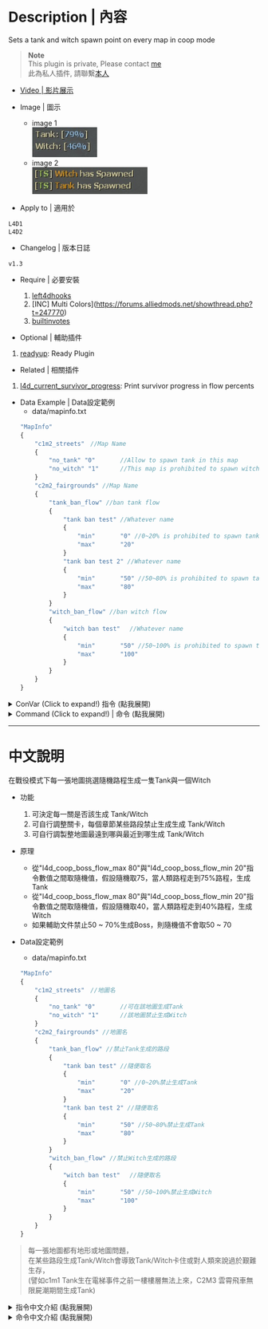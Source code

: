 # Description | 內容
Sets a tank and witch spawn point on every map in coop mode

> __Note__ <br/>
This plugin is private, Please contact [me](https://github.com/fbef0102/Game-Private_Plugin#私人插件列表-private-plugins-list)<br/>
此為私人插件, 請聯繫[本人](https://github.com/fbef0102/Game-Private_Plugin#私人插件列表-private-plugins-list)

* [Video | 影片展示](https://streamable.com/43511i)

* Image | 圖示
	* image 1
	<br/>![coopbosses_ifier_1](image/coopbosses_ifier_1.jpg)
	* image 2
	<br/>![coopbosses_ifier_2](image/coopbosses_ifier_2.jpg)

* Apply to | 適用於
```
L4D1
L4D2
```

* Changelog | 版本日誌
```
v1.3
```

* Require | 必要安裝
	1. [left4dhooks](https://forums.alliedmods.net/showthread.php?t=321696)
	2. [INC] Multi Colors](https://forums.alliedmods.net/showthread.php?t=247770)
	3. [builtinvotes](https://github.com/L4D-Community/builtinvotes/actions)

* Optional | 輔助插件
1. [readyup](https://github.com/SirPlease/L4D2-Competitive-Rework/blob/master/addons/sourcemod/scripting/readyup.sp): Ready Plugin

* Related | 相關插件
1. [l4d_current_survivor_progress](https://github.com/fbef0102/L4D1_2-Plugins/tree/master/l4d_current_survivor_progress): Print survivor progress in flow percents

* Data Example | Data設定範例
	* data/mapinfo.txt
	```php
	"MapInfo"
	{
		"c1m2_streets"　//Map Name
		{
			"no_tank" "0" 		//Allow to spawn tank in this map
			"no_witch" "1"	 	//This map is prohibited to spawn witch
		}
		"c2m2_fairgrounds" //Map Name
		{
			"tank_ban_flow" //ban tank flow
			{
				"tank ban test" //Whatever name
				{
					"min"		"0" //0~20% is prohibited to spawn tank
					"max"		"20"
				}
				"tank ban test 2" //Whatever name
				{
					"min"		"50" //50~80% is prohibited to spawn tank
					"max"		"80"
				}
			}
			"witch_ban_flow" //ban witch flow
			{
				"witch ban test"　 //Whatever name
				{
					"min"		"50" //50~100% is prohibited to spawn tank
					"max"		"100"
				}
			}
		}
	}
	```

<details>
<summary>ConVar (Click to expand!) 指令 (點我展開)</summary>

* cfg/sourcemod/coopbosses_ifier.cfg
	```php
	// Minimum flow amount witches should avoid tank spawns by, by half the value given on either side of the tank spawn
	l4d_coop_boss_avoid_tank_spawn "10"

	// Disable Tank spawn in Final Map
	l4d_coop_boss_final_tank_spawn_disable "1"

	// Disable Witch spawn in Final Map
	l4d_coop_boss_final_witch_spawn_disable "1"

	// Max fraction of map flow for tank/witch spawn location in coop
	l4d_coop_boss_flow_max "80"

	// Min fraction of map flow for tank/witch spawn location in coop
	l4d_coop_boss_flow_min "20"

	// If 1, Allow for Easy Setup of the Boss Spawns (!voteboss)
	l4d_coop_boss_vote "1"

	// How many players at least to vote Boss Spawns.
	l4d_coop_boss_vote_need_player "4"

	// How many players at least to vote Boss Spawns.
	l4d_coop_boss_vote_need_player "4"
	```
</details>

<details>
<summary>Command (Click to expand!) | 命令 (點我展開)</summary>

* <b>force witch spawn percent before leaving saferoom (Adm required: ADMFLAG_BAN)</b>
	```php
	sm_setwitch <number>
	```
* <b>force tank spawn percent before leaving saferoom (Adm required: ADMFLAG_BAN)</b>
	```php
	sm_settank <number>
	```
* <b>Display Spawn percent for boss</b>
	```php
	sm_boss
	sm_tank
	sm_witch
	sm_t
	```
* <b>Let's vote to set those Boss Spawns!</b>
	```php
	sm_voteboss	<tank> <witch>
	sm_bossvote <tank> <witch>
	```
</details>

- - - -
# 中文說明
在戰役模式下每一張地圖挑選隨機路程生成一隻Tank與一個Witch

* 功能
	1. 可決定每一關是否該生成 Tank/Witch
	2. 可自行調整關卡，每個章節某些路段禁止生成生成 Tank/Witch
	3. 可自行調製整地圖最遠到哪與最近到哪生成 Tank/Witch

* 原理
	* 從"l4d_coop_boss_flow_max 80"與"l4d_coop_boss_flow_min 20"指令數值之間取隨機值，假設隨機取75，當人類路程走到75%路程，生成Tank
	* 從"l4d_coop_boss_flow_max 80"與"l4d_coop_boss_flow_min 20"指令數值之間取隨機值，假設隨機取40，當人類路程走到40%路程，生成Witch
	* 如果輔助文件禁止50 ~ 70%生成Boss，則隨機值不會取50 ~ 70

* Data設定範例
	* data/mapinfo.txt
	```php
	"MapInfo"
	{
		"c1m2_streets"　//地圖名
		{
			"no_tank" "0" 		//可在該地圖生成Tank
			"no_witch" "1"	 	//該地圖禁止生成Witch
		}
		"c2m2_fairgrounds" //地圖名
		{
			"tank_ban_flow" //禁止Tank生成的路段
			{
				"tank ban test" //隨便取名
				{
					"min"		"0" //0~20%禁止生成Tank
					"max"		"20"
				}
				"tank ban test 2" //隨便取名
				{
					"min"		"50" //50~80%禁止生成Tank
					"max"		"80"
				}
			}
			"witch_ban_flow" //禁止Witch生成的路段
			{
				"witch ban test"　 //隨便取名
				{
					"min"		"50" //50~100%禁止生成Witch
					"max"		"100"
				}
			}
		}
	}
	```
> 每一張地圖都有地形或地圖問題，<br/>
在某些路段生成Tank/Witch會導致Tank/Witch卡住或對人類來說過於艱難生存，<br/>
(譬如c1m1 Tank生在電梯事件之前一樓樓層無法上來，C2M3 雲霄飛車無限屍潮期間生成Tank)

<details>
<summary>指令中文介紹 (點我展開)</summary>

* cfg/sourcemod/coopbosses_ifier.cfg
	```php
	// Tank 附近前後10% (20除以2) 避開生成witch
	l4d_coop_boss_avoid_tank_spawn "10"

	// 如果為1，最後一關預設不生成Tank
	l4d_coop_boss_final_tank_spawn_disable "1"

	// 如果為1，最後一關預設不生成Witch
	l4d_coop_boss_final_witch_spawn_disable "1"

	// 最遠80%生成 Tank/witch
	l4d_coop_boss_flow_max "80"

	// 最近20%生成 Tank/witch
	l4d_coop_boss_flow_min "20"

	// If 1, 允許玩家打 !voteboss 發起投票決定Tank/Witch 路程
	l4d_coop_boss_vote "1"

	// 發起!voteboss投票所需的玩家數量 
	l4d_coop_boss_vote_need_player "4"
	```
</details>

<details>
<summary>命令中文介紹 (點我展開)</summary>

* 自己決定 witch 路程，請在出去安全室之前決定好
	```php
	sm_setwitch <數字>
	```
* 自己決定 tank 路程，請在出去安全室之前決定好
	```php
	sm_settank <數字>
	```
* 打印該回合 Tank/Witch 路程
	```php
	sm_boss
	sm_tank
	sm_witch
	sm_t
	```
* 投票決定Tank/Witch的路程 ，請在出去安全室之前決定好
	```php
	sm_voteboss <數字> <數字>
	sm_bossvote <數字> <數字>
	```
</details>
